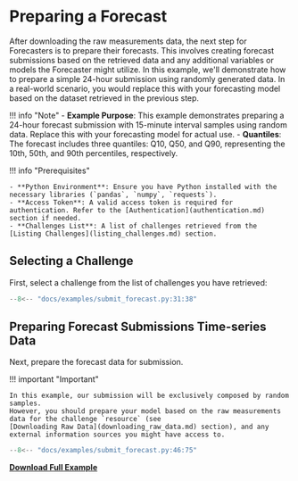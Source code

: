 # Preparing a Forecast

After downloading the raw measurements data, the next step for Forecasters is to prepare their forecasts. This involves creating forecast submissions based on the retrieved data and any additional variables or models the Forecaster might utilize. In this example, we'll demonstrate how to prepare a simple 24-hour submission using randomly generated data. In a real-world scenario, you would replace this with your forecasting model based on the dataset retrieved in the previous step.

!!! info "Note"
    - **Example Purpose**: This example demonstrates preparing a 24-hour forecast submission with 15-minute interval samples using random data. Replace this with your forecasting model for actual use.
    - **Quantiles**: The forecast includes three quantiles: Q10, Q50, and Q90, representing the 10th, 50th, and 90th percentiles, respectively.

!!! info "Prerequisites"

    - **Python Environment**: Ensure you have Python installed with the necessary libraries (`pandas`, `numpy`, `requests`).
    - **Access Token**: A valid access token is required for authentication. Refer to the [Authentication](authentication.md) section if needed.
    - **Challenges List**: A list of challenges retrieved from the [Listing Challenges](listing_challenges.md) section.

## Selecting a Challenge

First, select a challenge from the list of challenges you have retrieved:

```python title="submit_forecast.py"
--8<-- "docs/examples/submit_forecast.py:31:38"
```

## Preparing Forecast Submissions Time-series Data

Next, prepare the forecast data for submission. 

!!! important "Important"

    In this example, our submission will be exclusively composed by random samples.
    However, you should prepare your model based on the raw measurements data for the challenge `resource` (see 
    [Downloading Raw Data](downloading_raw_data.md) section), and any external information sources you might have access to.

```python title="submit_forecast.py"
--8<-- "docs/examples/submit_forecast.py:46:75"
```

<a href="../examples/submit_forecast.py" download="submit_forecast.py"><b>Download Full Example</b></a>
